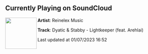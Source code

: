 ## Currently Playing on SoundCloud

[<img align="left" width="100" src="https://i1.sndcdn.com/artworks-czh9bjfmszON4kyE-fOSB1w-t500x500.jpg">](https://soundcloud.com/reinelex/dyatic-stabby-lightkeeper-feat-arehlai)

**Artist**: Reinelex Music 

**Track**: Dyatic & Stabby - Lightkeeper (feat. Arehlai)

Last updated at 01/07/2023 16:52
